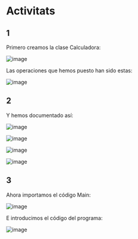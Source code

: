 # Activitats
## 1
Primero creamos la clase Calculadora:


![image](https://user-images.githubusercontent.com/114908591/234491757-137510f4-6add-44e3-b7a3-9c7d0397c613.png)
 
 Las operaciones que hemos puesto han sido estas:
 
 
![image](https://user-images.githubusercontent.com/114908591/234491870-878375c6-e01d-4940-971c-6d2a4111a371.png)

## 2
Y hemos documentado así:

![image](https://user-images.githubusercontent.com/114908591/234491932-ed41104f-c2d6-4128-a084-8991e91d65f8.png)


![image](https://user-images.githubusercontent.com/114908591/234491983-bed10aec-023a-4f9d-a93f-1d2a21886ffd.png)


![image](https://user-images.githubusercontent.com/114908591/234492006-79af3bf1-cde5-4508-a64f-2f287b76db91.png)


![image](https://user-images.githubusercontent.com/114908591/234492037-d60703e3-417d-4b2c-ba57-72791f105087.png)



## 3
Ahora importamos el código Main:


![image](https://user-images.githubusercontent.com/114908591/234492093-b85ba2b5-2f76-4a16-b586-fa59e1e084c8.png)


E introducimos el código del programa:


![image](https://user-images.githubusercontent.com/114908591/234492163-1ae27073-c8ba-409d-8203-1b862775cd24.png)






 
